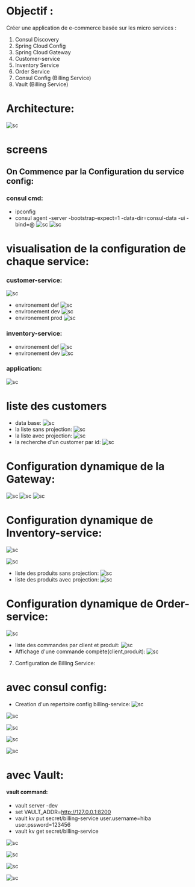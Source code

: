 # Objectif :
Créer une application de e-commerce basée sur les micro services :
1. Consul Discovery
2. Spring Cloud Config
3. Spring Cloud Gateway
4. Customer-service
5. Inventory Service
6. Order Service
7. Consul Config (Billing Service)
8. Vault (Billing Service)
# Architecture:
![sc](./captures/img.png)
# screens
## On Commence par la Configuration du service config:
### consul cmd:
- ipconfig
- consul agent -server -bootstrap-expect=1 -data-dir=consul-data -ui -bind=@
![sc](./captures/img_8.png)
![sc](./captures/img_9.png)

# visualisation de la configuration de chaque service:
### customer-service:
![sc](./captures/img_2.png)
- environement def
![sc](./captures/img_3.png)
- environement dev
![sc](./captures/img_1.png)
- environement prod
![sc](./captures/img_4.png)

### inventory-service:
- environement def
![sc](./captures/img_5.png)
- environement dev
![sc](./captures/img_6.png)

### application:
![sc](./captures/img_7.png)

# liste des customers
- data base:
![sc](./captures/img_10.png)
- la liste sans projection:
![sc](./captures/img_11.png)
- la liste avec projection:
![sc](./captures/img_20.png)
- la recherche d'un customer par id:
![sc](./captures/img_12.png)

# Configuration dynamique de la Gateway:
![sc](./captures/img_14.png)
![sc](./captures/img_13.png)
![sc](./captures/img_15.png)

# Configuration dynamique de Inventory-service:

![sc](./captures/img_17.png)

![sc](./captures/img_16.png)
- liste des produits sans projection:
![sc](./captures/img_18.png)
- liste des produits avec projection:
![sc](./captures/img_19.png)

# Configuration dynamique de Order-service:
![sc](./captures/img_21.png)
- liste des commandes par client et produit:
![sc](./captures/img_22.png)
- Affichage d'une commande compète(client,produit):
![sc](./captures/img_23.png)

7. Configuration de Billing Service:
# avec consul config:
- Creation d'un repertoire config billing-service:
![sc](./captures/img_28.png)

![sc](./captures/img_25.png)

![sc](./captures/img_24.png)

![sc](./captures/img_26.png)

![sc](./captures/img_27.png)

# avec Vault:
#### vault command:
- vault server -dev
-  set VAULT_ADDR=http://127.0.0.1:8200
- vault kv put secret/billing-service user.username=hiba user.pssword=123456
- vault kv get secret/billing-service

![sc](./captures/img_30.png)

![sc](./captures/img_29.png)

![sc](./captures/img_31.png)

![sc](./captures/img_32.png)






